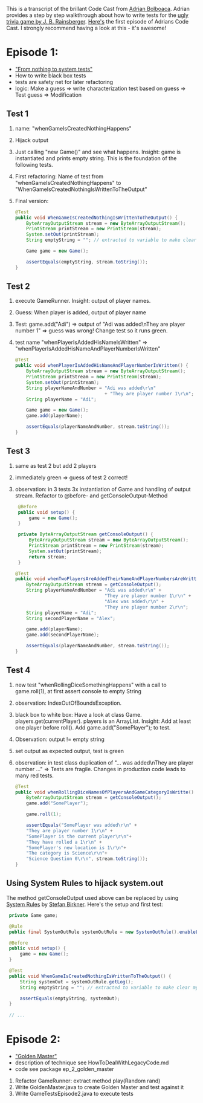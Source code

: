 This is a transcript of the brillant Code Cast from [Adrian Bolboaca](http://blog.adrianbolboaca.ro/). Adrian provides a step by step walkthrough about how to write tests for the [ugly trivia game by J. B. Rainsberger](https://github.com/jbrains/trivia). [Here's](http://blog.adrianbolboaca.ro/2014/04/from-nothing-to-system-tests-code-cast/) the first episode of Adrians Code Cast. I strongly recommend having a look at this - it's awesome!

# Episode 1:
- ["From nothing to system tests"](http://blog.adrianbolboaca.ro/2014/04/from-nothing-to-system-tests-code-cast/)
- How to write black box tests
- tests are safety net for later refactoring
- logic: Make a guess => write characterization test based on guess => Test guess => Modification

## Test 1
1. name: "whenGameIsCreatedNothingHappens"
1. Hijack output
1. Just calling "new Game()" and see what happens. Insight: game is instantiated and prints empty string. This is the foundation of the following tests.
1. First refactoring: Name of test from "whenGameIsCreatedNothingHappens" to "WhenGameIsCreatedNothingIsWrittenToTheOutput"
1. Final version:

    ```java
    @Test
    public void WhenGameIsCreatedNothingIsWrittenToTheOutput() {
        ByteArrayOutputStream stream = new ByteArrayOutputStream();
        PrintStream printStream = new PrintStream(stream);
        System.setOut(printStream);
        String emptyString = ""; // extracted to variable to make clear my intent was to have an empty output

        Game game = new Game();

        assertEquals(emptyString, stream.toString());
    }
    ```

## Test 2
1. execute GameRunner. Insight: output of player names. 
1. Guess: When player is added, output of player name
1. Test: game.add("Adi") => output of "Adi was added\nThey are player number 1" => guess was wrong! Change test so it runs green.
1. test name "whenPlayerIsAddedHisNameIsWritten" => "whenPlayerIsAddedHisNameAndPlayerNumberIsWritten"

    ```java
    @Test
    public void whenPlayerIsAddedHisNameAndPlayerNumberIsWritten() {
        ByteArrayOutputStream stream = new ByteArrayOutputStream();
        PrintStream printStream = new PrintStream(stream);
        System.setOut(printStream);
        String playerNameAndNumber = "Adi was added\r\n"
                                     + "They are player number 1\r\n";
        String playerName = "Adi";

        Game game = new Game();
        game.add(playerName);

        assertEquals(playerNameAndNumber, stream.toString());
    }
     ```

## Test 3
1. same as test 2 but add 2 players
1. immediately green => guess of test 2 correct!
1. observation: in 3 tests 3x instantiation of Game and handling of output stream. Refactor to @before- and getConsoleOutput-Method

    ```java
     @Before
     public void setup() {
         game = new Game();
     }   
 
     private ByteArrayOutputStream getConsoleOutput() {
         ByteArrayOutputStream stream = new ByteArrayOutputStream();
         PrintStream printStream = new PrintStream(stream);
         System.setOut(printStream);
         return stream;
     }
 
    @Test
    public void whenTwoPlayersAreAddedTheirNameAndPlayerNumbersAreWritten() {
        ByteArrayOutputStream stream = getConsoleOutput();
        String playerNameAndNumber = "Adi was added\r\n" +
                                     "They are player number 1\r\n" +
                                     "Alex was added\r\n" +
                                     "They are player number 2\r\n";
        String playerName = "Adi";
        String secondPlayerName = "Alex";

        game.add(playerName);
        game.add(secondPlayerName);

        assertEquals(playerNameAndNumber, stream.toString());
    }
    ```

## Test 4
1. new test "whenRollingDiceSomethingHappens" with a call to game.roll(1), at first assert console to empty String
1. observation: IndexOutOfBoundsException.
1. black box to white box: Have a look at class Game. players.get(currentPlayer). players is an ArrayList. Insight: Add at least one player before roll(). Add game.add("SomePlayer"); to test. 
1. Observation: output != empty string
1. set output as expected output, test is green
1. observation: in test class duplication of "... was added\nThey are player number ..." => Tests are fragile. Changes in production code leads to many red tests.

    ```java
    @Test
    public void whenRollingDiceNamesOfPlayersAndGameCategoryIsWritte() {
        ByteArrayOutputStream stream = getConsoleOutput();
        game.add("SomePlayer");

        game.roll(1);

        assertEquals("SomePlayer was added\r\n" +
        "They are player number 1\r\n" +
        "SomePlayer is the current player\r\n"+
        "They have rolled a 1\r\n" +
        "SomePlayer's new location is 1\r\n"+
        "The category is Science\r\n"+
        "Science Question 0\r\n", stream.toString());
    }
     ```

## Using System Rules to hijack system.out
The method getConsoleOutput used above can be replaced by using [System Rules](http://stefanbirkner.github.io/system-rules/index.html) by [Stefan Birkner](http://www.stefan-birkner.de/). Here's the setup and first test:

   ```java
    private Game game;

    @Rule
    public final SystemOutRule systemOutRule = new SystemOutRule().enableLog();

    @Before
    public void setup() {
        game = new Game();
    }

    @Test
    public void WhenGameIsCreatedNothingIsWrittenToTheOutput() {
        String systemOut = systemOutRule.getLog();
        String emptyString = ""; // extracted to variable to make clear my intent was to have an empty output

        assertEquals(emptyString, systemOut);
    }
    
    // ...
   ``` 

# Episode 2:
- ["Golden Master"](http://blog.adrianbolboaca.ro/2014/05/golden-master-code-cast/)
- description of technique see HowToDealWithLegacyCode.md
- code see package ep_2_golden_master
1. Refactor GameRunner: extract method play(Random rand)
1. Write GoldenMaster.java to create Golden Master and test against it
1. Write GameTestsEpisode2.java to execute tests
